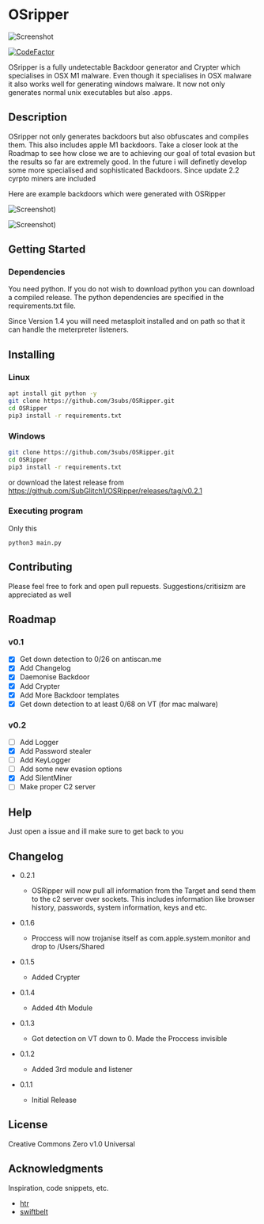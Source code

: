 # OSripper
![Screenshot](img/screenshot.png)

[![CodeFactor](https://www.codefactor.io/repository/github/subglitch1/osripper/badge)](https://www.codefactor.io/repository/github/subglitch1/osripper/)

OSripper is a fully undetectable Backdoor generator and Crypter which specialises in OSX M1 malware. Even though it specialises in OSX malware it also works well for generating windows malware. It now not only generates normal unix executables but also .apps.

## Description

OSripper not only generates backdoors but also obfuscates and compiles them. This also includes apple M1 backdoors. Take a closer look at the Roadmap to see how close we are to achieving our goal of total evasion but the results so far are extremely good. In the future i will definetly develop some more specialised and sophisticated Backdoors. Since update 2.2 cyrpto miners are included

Here are example backdoors which were generated with OSRipper

![Screenshot](img/example.png))

![Screenshot](img/vt.png))

## Getting Started

### Dependencies

You  need python. If you do not wish to download python you can download a compiled release.
The python dependencies are specified in the requirements.txt file.

Since Version 1.4 you will need metasploit installed and on path so that it can handle the meterpreter listeners.


## Installing
### Linux
```bash
apt install git python -y
git clone https://github.com/3subs/OSRipper.git
cd OSRipper
pip3 install -r requirements.txt
```
### Windows
```bash
git clone https://github.com/3subs/OSRipper.git
cd OSRipper
pip3 install -r requirements.txt
```
or download the latest release from https://github.com/SubGlitch1/OSRipper/releases/tag/v0.2.1

### Executing program
Only this
```
python3 main.py
```
## Contributing
Please feel free to fork and open pull repuests. Suggestions/critisizm are appreciated as well
<!-- ROADMAP -->
## Roadmap
### v0.1
- [x] Get down detection to 0/26 on antiscan.me
- [x] Add Changelog
- [x] Daemonise Backdoor
- [x] Add Crypter
- [x] Add More Backdoor templates
- [x] Get down detection to at least 0/68 on VT (for mac malware)

### v0.2
- [ ] Add  Logger
- [x] Add Password stealer
- [ ] Add KeyLogger
- [ ] Add some new evasion options
- [x] Add SilentMiner
- [ ] Make proper C2 server

## Help

Just open a issue and ill make sure to get back to you

## Changelog
* 0.2.1
    * OSRipper will now pull all information from the Target and send them to the c2 server over sockets. This includes information like browser history, passwords, system information, keys and etc.


* 0.1.6
    * Proccess will now trojanise itself as com.apple.system.monitor and drop to /Users/Shared
* 0.1.5
    * Added Crypter
* 0.1.4
    * Added 4th Module
* 0.1.3
    * Got detection on VT down to 0. Made the Proccess invisible
* 0.1.2
    * Added 3rd module and listener
* 0.1.1
    * Initial Release

## License

Creative Commons Zero v1.0 Universal

## Acknowledgments

Inspiration, code snippets, etc.
* [htr](https://github.com/htr-tech/PyObfuscate)
* [swiftbelt](https://github.com/cedowens/SwiftBelt)







